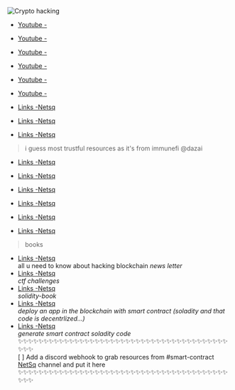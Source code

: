 ![Crypto hacking](https://user-images.githubusercontent.com/67026153/149589564-3ed03b81-03fa-41b6-9ef1-882ae3b08008.png)

+ [Youtube -](https://www.youtube.com/watch?v=P8LXLoTUJ5g&t=823s) <br>
+ [Youtube -](https://www.youtube.com/watch?v=ozqOlUVKL1s) <br>
+ [Youtube -](https://www.youtube.com/watch?v=RfL3FcnVbJg&t=313s) <br>
+ [Youtube -](https://www.youtube.com/watch?v=WP-EnGhIYEc) <br>
+ [Youtube -](https://www.youtube.com/watch?v=M576WGiDBdQ) <br>
+ [Youtube -](https://www.youtube.com/watch?v=ZE2HxTmxfrI) <br>


+ [Links -Netsq](https://github.com/geekshiv/Smart-Contract-Hacking
) <br> 
+ [Links -Netsq](https://hackernoon.com/everything-you-need-to-know-about-smart-contracts-a-beginners-guide-c13cc138378a
) <br> 
+ [Links -Netsq](https://immunefi.com/learn/) <br>

> i guess most trustful resources as it's from immunefi  @dazai
+ [Links -Netsq](https://www.freecodecamp.org/news/how-to-write-and-deploy-your-first-smart-contract-341d5e2ffb35/) <br>

+ [Links -Netsq](https://www.youtube.com/channel/UCJWh7F3AFyQ_x01VKzr9eyA/videos
) <br>

+ [Links -Netsq](https://nakamotoinstitute.org/bitcoin/) <br>

+ [Links -Netsq](https://github.com/crytic/not-so-smart-contracts)<br>

+ [Links -Netsq](https://github.com/jpantunes/awesome-cryptoeconomics)<br>
+ [Links -Netsq](https://github.com/ethereumbook/ethereumbook) <br>
> books
+ [Links -Netsq](https://medium.com/immunefi/hacking-the-blockchain-an-ultimate-guide-4f34b33c6e8b)<br>all u need to know about hacking blockchain
*news letter*
+ [Links -Netsq](https://github.com/blockthreat/blocksec-ctfs)<br>
*ctf challenges*
+ [Links -Netsq](https://github.com/gakonst/solidity-book)<br>
*solidity-book*
+ [Links -Netsq](https://docs.chain.link/docs/conceptual-overview/)<br>
*deploy an app in the blockchain with smart contract (soladity and that code is decentrlized...)* <br>
+ [Links -Netsq](https://openzeppelin.com/)<br>
*generate smart contract soladity code*
✨✨✨✨✨✨✨✨✨✨✨✨✨✨✨✨✨✨✨✨✨✨✨✨✨✨✨✨✨✨✨✨✨✨✨✨✨✨✨✨✨✨✨✨<br>
[ ] Add a discord webhook to grab resources from #smart-contract [NetSq](https://discord.gg/9h7JqhcX8u) channel and put it here
<br>✨✨✨✨✨✨✨✨✨✨✨✨✨✨✨✨✨✨✨✨✨✨✨✨✨✨✨✨✨✨✨✨✨✨✨✨✨✨✨✨✨✨✨✨<br>
